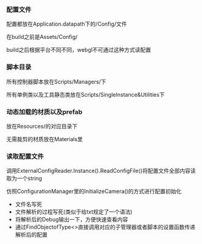### 配置文件

配置都放在Application.datapath下的/Config/文件

在build之前是Assets/Config/

build之后根据平台不同不同，webgl不可通过这种方式读配置

### 脚本目录

所有控制器脚本放在Scripts/Managers/下

所有单例类以及工具静态类放在Scripts/SingleInstance&Utilities下

### 动态加载的材质以及prefab

放在Resources/的对应目录下

无需裁剪的材质放在Materials里

### 读取配置文件

调用ExternalConfigReader.Instance().ReadConfigFile()将配置文件全部内容读取为一个string

仿照ConfigurationManager里的InitializeCamera()的方式进行配置初始化

* 文件名写死
* 文件解析的过程写死(类似于给txt规定了一个语法)
* 将解析后的Debug输出一下，方便快速查看内容
* 通过FindObjectofType<>直接调用对应的子管理器或者脚本的设置函数传递解析后的配置